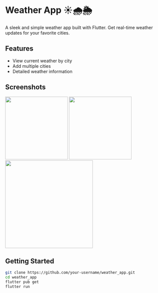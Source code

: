 # Weather App ☀️🌧️🌦️

A sleek and simple weather app built with Flutter. Get real-time weather updates for your favorite cities.

## Features
- View current weather by city
- Add multiple cities
- Detailed weather information

## Screenshots

<p float="left">
  <img src="https://github.com/user-attachments/assets/7e9c52c4-6074-462b-b729-46ee7a2c7ddf" width="200" />
  <img src="https://github.com/user-attachments/assets/27732ba2-9f10-4dc6-940d-7ee7f572cdad" width="200" />
  <img src="https://github.com/user-attachments/assets/4cecd030-15d7-49e1-a2fc-d0229b333e1a"width="280" />


</p>

## Getting Started

```bash
git clone https://github.com/your-username/weather_app.git
cd weather_app
flutter pub get
flutter run
